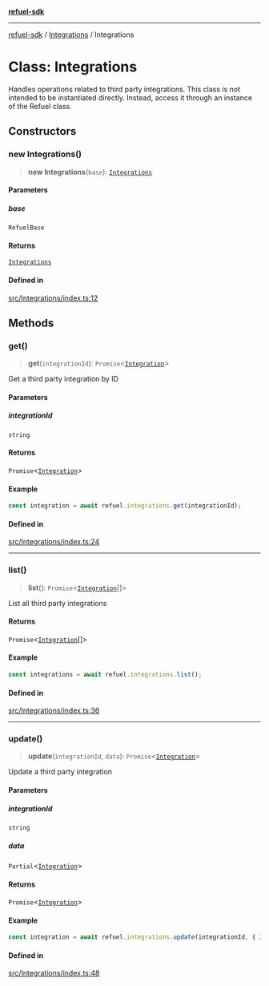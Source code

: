 [**refuel-sdk**](../../README.md)

***

[refuel-sdk](../../modules.md) / [Integrations](../README.md) / Integrations

# Class: Integrations

Handles operations related to third party integrations.
This class is not intended to be instantiated directly.
Instead, access it through an instance of the Refuel class.

## Constructors

### new Integrations()

> **new Integrations**(`base`): [`Integrations`](Integrations.md)

#### Parameters

##### base

`RefuelBase`

#### Returns

[`Integrations`](Integrations.md)

#### Defined in

[src/Integrations/index.ts:12](https://github.com/refuel-ai/refuel-sdk/blob/16874f20b5fcb3c7bb7b9b1c20e6a2b25e10328d/src/Integrations/index.ts#L12)

## Methods

### get()

> **get**(`integrationId`): `Promise`\<[`Integration`](../../types/interfaces/Integration.md)\>

Get a third party integration by ID

#### Parameters

##### integrationId

`string`

#### Returns

`Promise`\<[`Integration`](../../types/interfaces/Integration.md)\>

#### Example

```ts
const integration = await refuel.integrations.get(integrationId);
```

#### Defined in

[src/Integrations/index.ts:24](https://github.com/refuel-ai/refuel-sdk/blob/16874f20b5fcb3c7bb7b9b1c20e6a2b25e10328d/src/Integrations/index.ts#L24)

***

### list()

> **list**(): `Promise`\<[`Integration`](../../types/interfaces/Integration.md)[]\>

List all third party integrations

#### Returns

`Promise`\<[`Integration`](../../types/interfaces/Integration.md)[]\>

#### Example

```ts
const integrations = await refuel.integrations.list();
```

#### Defined in

[src/Integrations/index.ts:36](https://github.com/refuel-ai/refuel-sdk/blob/16874f20b5fcb3c7bb7b9b1c20e6a2b25e10328d/src/Integrations/index.ts#L36)

***

### update()

> **update**(`integrationId`, `data`): `Promise`\<[`Integration`](../../types/interfaces/Integration.md)\>

Update a third party integration

#### Parameters

##### integrationId

`string`

##### data

`Partial`\<[`Integration`](../../types/interfaces/Integration.md)\>

#### Returns

`Promise`\<[`Integration`](../../types/interfaces/Integration.md)\>

#### Example

```ts
const integration = await refuel.integrations.update(integrationId, { is_connected: false });
```

#### Defined in

[src/Integrations/index.ts:48](https://github.com/refuel-ai/refuel-sdk/blob/16874f20b5fcb3c7bb7b9b1c20e6a2b25e10328d/src/Integrations/index.ts#L48)
